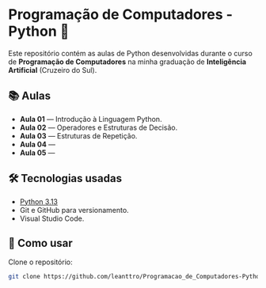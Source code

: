 # Programação de Computadores - Python 🐍

Este repositório contém as aulas de Python desenvolvidas durante o curso de **Programação de Computadores** na minha graduação de **Inteligência Artificial** (Cruzeiro do Sul).

## 📚 Aulas

- **Aula 01** — Introdução à Linguagem Python.
- **Aula 02** — Operadores e Estruturas de Decisão.
- **Aula 03** — Estruturas de Repetição.
- **Aula 04** — 
- **Aula 05** — 

## 🛠️ Tecnologias usadas

- [Python 3.13](https://www.python.org/)
- Git e GitHub para versionamento.
- Visual Studio Code.

## 🚀 Como usar

Clone o repositório:

```bash
git clone https://github.com/leanttro/Programacao_de_Computadores-Python.git

